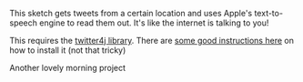 This sketch gets tweets from a certain location and uses Apple's
text-to-speech engine to read them out.  It's like the internet is
talking to you!

This requires the [twitter4j
library](http://twitter4j.org/en/index.html).  There are [some good
instructions here](http://saglamdeniz.com/blog/?p=124) on how to install it (not that tricky)

Another lovely morning project
